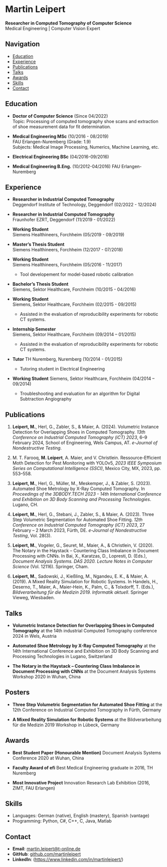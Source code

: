 # Martin Leipert

**Researcher in Computed Tomography of Computer Science**  
Medical Engineering | Computer Vision Expert

## Navigation
- [Education](#education)
- [Experience](#experience)
- [Publications](#publications)
- [Talks](#talks)
- [Awards](#awards)
- [Skills](#skills)
- [Contact](#contact)

## Education
- **Doctor of Computer Science** (Since 04/2022)  
  Topic: Processing of computed tomography shoe scans and extraction of shoe measurement data for fit determination.

- **Medical Engineering MSc** (10/2016 - 08/2019)  
  FAU Erlangen-Nuremberg (Grade: 1.9)  
  Subjects: Medical Image Processing, Numerics, Machine Learning, etc.

- **Electrical Engineering BSc** (04/2016-09/2016)

- **Medical Engineering B.Eng.** (10/2012-04/2016)
  FAU Erlangen-Nuremberg 

## Experience
- **Researcher in Industrial Computed Tomography**  
  Deggendorf Institute of Technology, Deggendorf (02/2022 - 12/2024)

- **Researcher in Industrial Computed Tomography**  
  Fraunhofer EZRT, Deggendorf (11/2019 - 01/2022)

- **Working Student**  
  Siemens Healthineers, Forchheim (05/2019 - 09/2019)

- **Master’s Thesis Student**  
  Siemens Healthineers, Forchheim (12/2017 - 07/2018)

- **Working Student**  
  Siemens Healthineers, Forchheim (05/2016 - 11/2017)
  - Tool developement for model-based robotic calibration 

- **Bachelor’s Thesis Student**  
  Siemens, Sektor Healthcare, Forchheim (10/2015 - 04/2016) 

- **Working Student**  
  Siemens, Sektor Healthcare, Forchheim (02/2015 - 09/2015)  
  - Assisted in the evaluation of reproducibility experiments for robotic CT systems.

- **Internship Semester**  
  Siemens, Sektor Healthcare, Forchheim (09/2014 – 01/2015)
  - Assisted in the evaluation of reproducibility experiments for robotic CT systems.

- **Tutor**
  TH Nuremberg, Nuremberg (10/2014 - 01/2015)
  - Tutoring student in Electrical Engineering

- **Working Student**
  Siemens, Sektor Healthcare, Forchheim (04/2014 – 09/2014)
  - Troubleshooting and evaluation for an algorithm for Digital Subtraction Angiography


## Publications
1. **Leipert, M.**, Herl, G., Zabler, S., & Maier, A. (2024). Volumetric Instance Detection for Overlapping Shoes in Computed Tomography. *13th Conference on Industrial Computed Tomography (iCT) 2023*, 6–9 February 2024, School of Engineering, Wels Campus, AT. *e-Journal of Nondestructive Testing*.

2. M. T. Farooq, **M. Leipert**, A. Maier, and V. Christlein. Ressource-Efficient Moth Detection for Pest Monitoring with YOLOv5, *2023 IEEE Symposium Series on Computational Intelligence (SSCI)*, Mexico City, MX, 2023, pp. 553–558.

3. **Leipert, M.**, Herl, G., Müller, M., Meskemper, J., & Zabler, S. (2023). Automated Shoe Metrology by X-Ray Computed Tomography. In *Proceedings of the 3DBODY.TECH 2023 - 14th International Conference and Exhibition on 3D Body Scanning and Processing Technologies*. Lugano, CH.

4. **Leipert, M.**, Herl, G., Stebani, J., Zabler, S., & Maier, A. (2023). Three Step Volumetric Segmentation for Automated Shoe Fitting. *12th Conference on Industrial Computed Tomography (iCT) 2023*, 27 February – 2 March 2023, Fürth, DE. *e-Journal of Nondestructive Testing*, Vol. 28(3).

5. **Leipert, M.**, Vogeler, G., Seuret, M., Maier, A., & Christlein, V. (2020). The Notary in the Haystack – Countering Class Imbalance in Document Processing with CNNs. In Bai, X., Karatzas, D., Lopresti, D. (Eds.), *Document Analysis Systems. DAS 2020. Lecture Notes in Computer Science* (Vol. 12116). Springer, Cham.

6. **Leipert, M.**, Sadowski, J., Kießling, M., Ngandeu, E. K., & Maier, A. (2019). A Mixed Reality Simulation for Robotic Systems. In Handels, H., Deserno, T., Maier, A., Maier-Hein, K., Palm, C., & Tolxdorff, T. (Eds.), *Bildverarbeitung für die Medizin 2019. Informatik aktuell*. Springer Vieweg, Wiesbaden.

## Talks 
- **Volumetric Instance Detection for Overlapping Shoes in Computed Tomography**
  at the 14th industrial Computed Tomography conference 2024 in Wels, Austria 

- **Automated Shoe Metrology by X-Ray Computed Tomography**
  at the 14th International Conference and Exhibition on 3D Body Scanning and Processing Technologies in Lugano, Switzerland

- **The Notary in the Haystack – Countering Class Imbalance in Document Processing with CNNs**
  at the Document Analysis Systems Workshop 2020 in Wuhan, China

## Posters 
- **Three Step Volumetric Segmentation for Automated Shoe Fitting** 
  at the 12th Conference on Industrial Computed Tomography in Fürth, Germany 

- **A Mixed Reality Simulation for Robotic Systems**
  at the Bildverarbeitung für die Medizin 2019 Workshop in Lübeck, Germany

## Awards
- **Best Student Paper (Honourable Mention)** 
  Document Analysis Systems Conference 2020 at Wuhan, China

- **Faculty Award of efi**
  Best Medical Engineering graduate in 2016, TH Nuremberg

- **Most Innovative Project**
  Innovation Research Lab Exhibition (2016, ZIMT, FAU Erlangen)

## Skills
  - Languages: German (native), English (mastery), Spanish (vantage)
  - Programming: Python, C#, C++, C, Java, Matlab

## Contact
  - **Email**: martin.leipert@t-online.de
  - **GitHub**: [github.com/martinleipert](https://github.com/martinleipert)
  - **LinkedIn**: (https://www.linkedin.com/in/martinleipert/)
